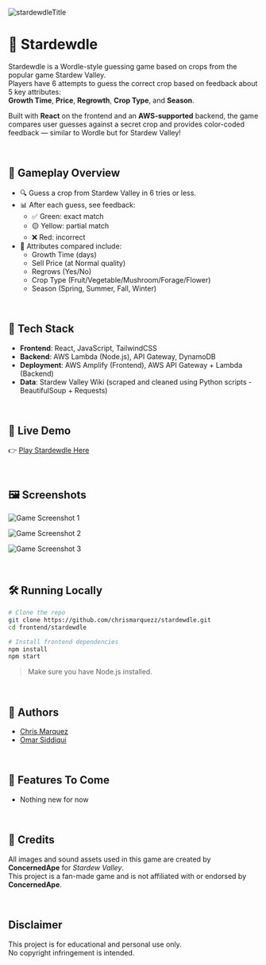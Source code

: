![stardewdleTitle](https://github.com/user-attachments/assets/e5f6d8b5-4d5d-4983-bd61-f13012272ed9)

# 🌾 Stardewdle

Stardewdle is a Wordle-style guessing game based on crops from the popular game Stardew Valley.  
Players have 6 attempts to guess the correct crop based on feedback about 5 key attributes:  
**Growth Time**, **Price**, **Regrowth**, **Crop Type**, and **Season**.

Built with **React** on the frontend and an **AWS-supported** backend, the game compares user guesses against a secret crop and provides color-coded feedback — similar to Wordle but for Stardew Valley!

<br />

## 🧠 Gameplay Overview

- 🔍 Guess a crop from Stardew Valley in 6 tries or less.
- 📊 After each guess, see feedback:
  - ✅ Green: exact match
  - 🟡 Yellow: partial match
  - ❌ Red: incorrect
- 🌱 Attributes compared include:
  - Growth Time (days)
  - Sell Price (at Normal quality)
  - Regrows (Yes/No)
  - Crop Type (Fruit/Vegetable/Mushroom/Forage/Flower)
  - Season (Spring, Summer, Fall, Winter)

<br />

## 🔧 Tech Stack

- **Frontend**: React, JavaScript, TailwindCSS  
- **Backend**: AWS Lambda (Node.js), API Gateway, DynamoDB  
- **Deployment**: AWS Amplify (Frontend), AWS API Gateway + Lambda (Backend)  
- **Data**: Stardew Valley Wiki (scraped and cleaned using Python scripts - BeautifulSoup + Requests)

<br />

## 🚀 Live Demo

👉 [Play Stardewdle Here](https://stardewdle.com/)

<br />

## 🖼️ Screenshots

![Game Screenshot 1](https://github.com/user-attachments/assets/4132c7a0-4a5b-4fb2-8f2f-d19c3e0315b0)

![Game Screenshot 2](https://github.com/user-attachments/assets/6676bfd0-e63c-46cf-a8bd-d571fed966c8)

![Game Screenshot 3](https://github.com/user-attachments/assets/0d207cbd-5605-4b08-a660-e2b632035b1a)


<br />

## 🛠️ Running Locally

```bash
# Clone the repo
git clone https://github.com/chrismarquezz/stardewdle.git
cd frontend/stardewdle

# Install frontend dependencies
npm install
npm start
```

> Make sure you have Node.js installed.

<br />

## 👥 Authors

- [Chris Marquez](https://github.com/chrismarquezz)
- [Omar Siddiqui](https://github.com/osid54)
  
<br />

## 📌 Features To Come

- Nothing new for now

<br />

## 📄 Credits

All images and sound assets used in this game are created by **ConcernedApe** for *Stardew Valley*.  
This project is a fan-made game and is not affiliated with or endorsed by **ConcernedApe**.

<br />

## Disclaimer

This project is for educational and personal use only.  
No copyright infringement is intended.
